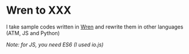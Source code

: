 # Wren to XXX

I take sample codes written in [Wren](http://wren.io) and rewrite them in other languages (ATM, JS and Python)

*Note: for JS, you need ES6 (I used io.js)*
